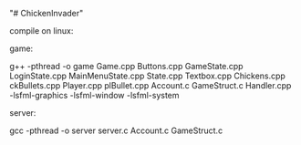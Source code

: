 "# ChickenInvader" 

compile on linux:

game: 

g++ -pthread -o game  Game.cpp Buttons.cpp GameState.cpp LoginState.cpp MainMenuState.cpp State.cpp Textbox.cpp Chickens.cpp ckBullets.cpp Player.cpp plBullet.cpp Account.c GameStruct.c Handler.cpp -lsfml-graphics -lsfml-window -lsfml-system

server:

gcc -pthread -o server server.c Account.c GameStruct.c

